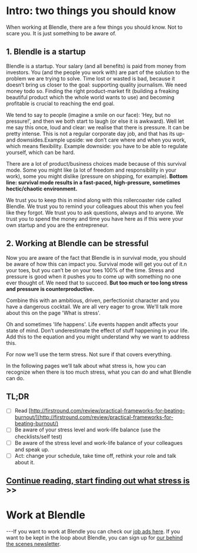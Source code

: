 # Intro: two things you should know

When working at Blendle, there are a few things you should know. Not to scare you. It is just something to be aware of.

## **1. Blendle is a startup**

Blendle is a startup. Your salary (and all benefits) is paid from money from investors. You (and the people you work with) are part of the solution to the problem we are trying to solve. Time lost or wasted is bad, because it doesn’t bring us closer to the goal: supporting quality journalism. We need money todo so. Finding the right product-market fit (building a freaking beautiful product which the whole world wants to use) and becoming profitable is crucial to reaching the end goal.

We tend to say to people (imagine a smile on our face): ‘Hey, but no pressure!’, and then we both start to laugh (or else it is awkward). Well let me say this once, loud and clear: we realise that there is pressure. It can be pretty intense. This is not a regular corporate day job, and that has its up- and downsides.Example upside: we don’t care where and when you work, which means flexibility. Example downside: you have to be able to regulate yourself, which can be hard.

There are a lot of product/business choices made because of this survival mode. Some you might like (a lot of freedom and responsibility in your work), some you might dislike (pressure on shipping, for example). **Bottom line: survival mode results in a fast-paced, high-pressure, sometimes hectic/chaotic environment.**

We trust you to keep this in mind along with this rollercoaster ride called Blendle. We trust you to remind your colleagues about this when you feel like they forgot. We trust you to ask questions, always and to anyone. We trust you to spend the money and time you have here as if this were your own startup and you are the entrepreneur.

## 2. Working at Blendle can be stressful

Now you are aware of the fact that Blendle is in survival mode, you should be aware of how this can impact you. Survival mode will get you out of it.n your toes, but you can’t be on your toes 100% of the time. Stress and pressure is good when it pushes you to come up with something no one ever thought of. We need that to succeed. **But too much or too long stress and pressure is counterproductive.** 

Combine this with an ambitious, driven, perfectionist character and you have a dangerous cocktail. We are all very eager to grow. We'll talk more about this on the page 'What is stress'.

Oh and sometimes 'life happens'. Life events happen andit affects your state of mind. Don’t underestimate the effect of stuff happening in your life. Add this to the equation and you might understand why we want to address this.

For now we’ll use the term stress. Not sure if that covers everything.

In the following pages we’ll talk about what stress is, how you can recognize when there is too much stress, what you can do and what Blendle can do.

## **TL;DR**

- [ ] Read [http://firstround.com/review/practical-frameworks-for-beating-burnout/](http://firstround.com/review/practical-frameworks-for-beating-burnout/)
- [ ] Be aware of your stress level and work-life balance (use the checklists/self test)
- [ ] Be aware of the stress level and work-life balance of your colleagues and speak up.
- [ ] Act: change your schedule, take time off, rethink your role and talk about it.

## [Continue reading, start finding out what stress is](https://www.notion.so/What-is-stress-3df1f17be99246679d91509cee79bf47?pvs=21) >>

# Work at Blendle

---If you want to work at Blendle you can check our [job ads here](https://blendle.homerun.co/). If you want to be kept in the loop about Blendle, you can sign up for [our behind the scenes newsletter](https://blendle.homerun.co/yes-keep-me-posted/tr/apply?token=8092d4128c306003d97dd3821bad06f2).